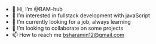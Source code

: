 - 👋 Hi, I’m @BAM-hub
- 👀 I’m interested in fullstack development with javaScript
- 🌱 I’m currently looking for a job, always learning
- 💞️ I’m looking to collaborate on some projects
- 📫 How to reach me bsharamin12@gmail.com

<!---
BAM-hub/BAM-hub is a ✨ special ✨ repository because its `README.md` (this file) appears on your GitHub profile.
You can click the Preview link to take a look at your changes.
--->
